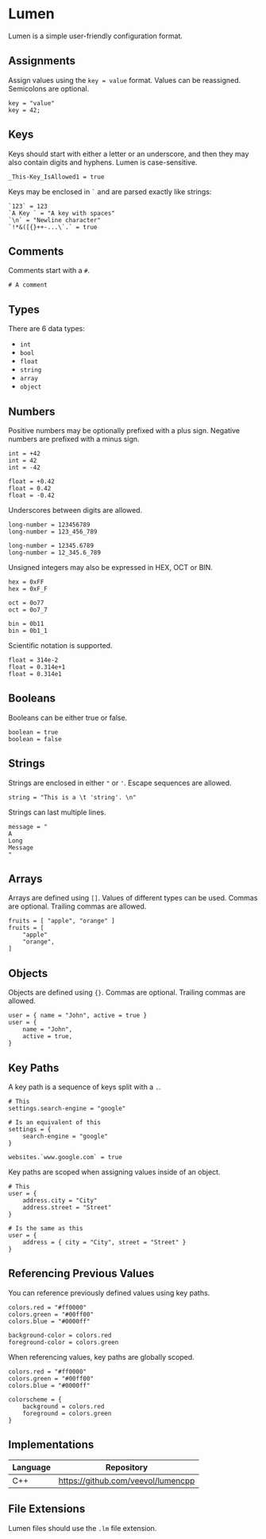 # Lumen

Lumen is a simple user-friendly configuration format.

## Assignments

Assign values using the `key = value` format. Values can be reassigned. 
Semicolons are optional.

```lumen
key = "value"
key = 42;
```

## Keys

Keys should start with either a letter or an underscore, and then they may also
contain digits and hyphens. Lumen is case-sensitive.

```lumen
_This-Key_IsAllowed1 = true
```

Keys may be enclosed in `` ` `` and are parsed exactly like strings:

```lumen
`123` = 123
`A Key ` = "A key with spaces"
`\n` = "Newline character"
`!*&([{}++-...\`.` = true
```

## Comments

Comments start with a `#`. 

```lumen
# A comment
```

## Types

There are 6 data types:

- `int`
- `bool`
- `float`
- `string`
- `array`
- `object`

## Numbers

Positive numbers may be optionally prefixed with a plus sign. Negative numbers
are prefixed with a minus sign.

```lumen
int = +42
int = 42
int = -42

float = +0.42
float = 0.42
float = -0.42
```

Underscores between digits are allowed.

```lumen
long-number = 123456789
long-number = 123_456_789

long-number = 12345.6789
long-number = 12_345.6_789
```

Unsigned integers may also be expressed in HEX, OCT or BIN.

```lumen
hex = 0xFF
hex = 0xF_F

oct = 0o77
oct = 0o7_7

bin = 0b11
bin = 0b1_1
```

Scientific notation is supported.

```lumen
float = 314e-2
float = 0.314e+1
float = 0.314e1
```

## Booleans

Booleans can be either true or false. 

```lumen
boolean = true
boolean = false
```

## Strings

Strings are enclosed in either `"` or `'`. Escape sequences are allowed. 

```lumen
string = "This is a \t 'string'. \n"
```

Strings can last multiple lines. 

```lumen
message = "
A
Long
Message
"
```

## Arrays

Arrays are defined using `[]`. Values of different types can be used. Commas are
optional. Trailing commas are allowed.

```lumen
fruits = [ "apple", "orange" ]
fruits = [
    "apple"
    "orange",
]
```

## Objects

Objects are defined using `{}`. Commas are optional. Trailing commas are 
allowed.

```lumen
user = { name = "John", active = true }
user = {
    name = "John",
    active = true,
}
```

## Key Paths

A key path is a sequence of keys split with a `.`. 

```lumen
# This
settings.search-engine = "google"

# Is an equivalent of this
settings = {
    search-engine = "google"
}
```

```lumen
websites.`www.google.com` = true
```

Key paths are scoped when assigning values inside of an object.

```lumen
# This
user = {
    address.city = "City"
    address.street = "Street"
}

# Is the same as this
user = {
    address = { city = "City", street = "Street" }
}
```

## Referencing Previous Values

You can reference previously defined values using key paths. 

```lumen
colors.red = "#ff0000"
colors.green = "#00ff00"
colors.blue = "#0000ff"

background-color = colors.red
foreground-color = colors.green
```

When referencing values, key paths are globally scoped.

```lumen
colors.red = "#ff0000"
colors.green = "#00ff00"
colors.blue = "#0000ff"

colorscheme = {
    background = colors.red
    foreground = colors.green
}
```

## Implementations

| Language | Repository                         |
| -------- | ---------------------------------- |
| C++      | https://github.com/veevol/lumencpp |

## File Extensions

Lumen files should use the `.lm` file extension.
